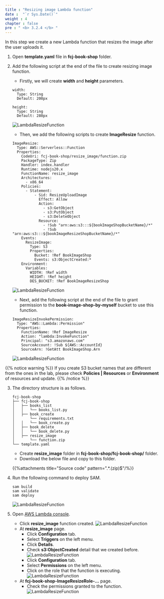 ```yaml
---
title : "Resizing image Lambda function"
date :  "`r Sys.Date()`" 
weight : 4
chapter : false
pre : " <b> 3.2.4 </b> "
---
```

In this step we create a new Lambda function that resizes the image after the user uploads it.

1. Open **template.yaml** file in **fcj-book-shop** folder.

2. Add the following script at the end of the file to create resizing image function.
    - Firstly, we will create **width** and **height** parameters.
    ```
    width:
      Type: String
      Default: 200px

    height:
      Type: String
      Default: 280px
    ```
    ![LambdaResizeFunction](/000080-Book-store-Deploying-Serverless-Book-store-with-AWS-SAM/images/temp/1/53.png?width=90pc)
    - Then, we add the following scripts to create **ImageResize** function.
    ```
    ImageResize:
      Type: AWS::Serverless::Function
      Properties:
        CodeUri: fcj-book-shop/resize_image/function.zip
        PackageType: Zip
        Handler: index.handler
        Runtime: nodejs20.x
        FunctionName: resize_image
        Architectures:
          - x86_64
        Policies:
          - Statement:
              - Sid: ResizeUploadImage
                Effect: Allow
                Action:
                  - s3:GetObject
                  - s3:PutObject
                  - s3:DeleteObject
                Resource:
                  - !Sub "arn:aws:s3:::${bookImageShopBucketName}/*"
                  - !Sub "arn:aws:s3:::${bookImageResizeShopBucketName}/*"
        Events:
          ResizeImage:
            Type: S3
            Properties:
              Bucket: !Ref BookImageShop
              Events: s3:ObjectCreated:*
        Environment:
          Variables:
            WIDTH: !Ref width
            HEIGHT: !Ref height
            DES_BUCKET: !Ref BookImageResizeShop
    ```
    ![LambdaResizeFunction](/000080-Book-store-Deploying-Serverless-Book-store-with-AWS-SAM/images/temp/1/54.png?width=90pc)
    - Next, add the following script at the end of the file to grant permission to the **book-image-shop-by-myself** bucket to use this function.
    ```
    ImageResizeInvokePermission:
      Type: "AWS::Lambda::Permission"
      Properties:
        FunctionName: !Ref ImageResize
        Action: "lambda:InvokeFunction"
        Principal: "s3.amazonaws.com"
        SourceAccount: !Sub ${AWS::AccountId}
        SourceArn: !GetAtt BookImageShop.Arn
    ```
    ![LambdaResizeFunction](/000080-Book-store-Deploying-Serverless-Book-store-with-AWS-SAM/images/temp/1/55.png?width=90pc)

{{% notice warning %}}
If you create S3 bucket names that are different from the ones in the lab, please check **Policies | Resources** or **Environment** of resources and update.
{{% /notice %}}

3. The directory structure is as follows.
    ```
    fcj-book-shop
    ├── fcj-book-shop
    │   ├── books_list
    │   │   └── books_list.py
    │   ├── book_create
    │       └── requirements.txt
    │   │   └── book_create.py
    │   ├── book_delete
    │   │   └── book_delete.py
    │   ├── resize_image
    │       └── function.zip
    └── template.yaml
    ```
    - Create **resize_image** folder in **fcj-book-shop/fcj-book-shop/** folder.
    - Download the below file and copy to this folder.

    {{%attachments title="Source code" pattern=".*\.(zip)$"/%}}

4. Run the following command to deploy SAM.
    ```
    sam build
    sam validate
    sam deploy
    ```
    ![LambdaResizeFunction](/000080-Book-store-Deploying-Serverless-Book-store-with-AWS-SAM/images/temp/1/56.png?width=90pc)

5. Open [AWS Lambda console](https://ap-southeast-1.console.aws.amazon.com/lambda/home?region=ap-southeast-1#/functions).
    - Click **resize_image** function created.
    ![LambdaResizeFunction](/000080-Book-store-Deploying-Serverless-Book-store-with-AWS-SAM/images/temp/1/57.png?width=90pc)
    - At **resize_image** page.
      - Click **Configuration** tab.
      - Select **Triggers** on the left menu.
      - Click **Details**.
      - Check **s3:ObjectCreated** detail that we created before.
      ![LambdaResizeFunction](/000080-Book-store-Deploying-Serverless-Book-store-with-AWS-SAM/images/temp/1/60.png?width=90pc)
      - Click **Configuration** tab.
      - Select **Permissions** on the left menu.
      - Click on the role that the function is executing.
      ![LambdaResizeFunction](/000080-Book-store-Deploying-Serverless-Book-store-with-AWS-SAM/images/temp/1/58.png?width=90pc)
    - At **fcj-book-shop-ImageResizeRole-...** page.
      - Check the permissions granted to the function.
      ![LambdaResizeFunction](/000080-Book-store-Deploying-Serverless-Book-store-with-AWS-SAM/images/temp/1/59.png?width=90pc)
